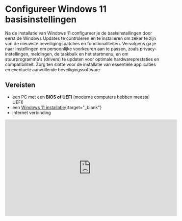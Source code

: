 # Configureer Windows 11 basisinstellingen

Na de installatie van Windows 11 configureer je de basisinstellingen door eerst de Windows Updates te controleren en te installeren om zeker te zijn van de nieuwste beveiligingspatches en functionaliteiten. Vervolgens ga je naar Instellingen om persoonlijke voorkeuren aan te passen, zoals privacy-instellingen, meldingen, de taakbalk en het startmenu, en om stuurprogramma's (drivers) te updaten voor optimale hardwareprestaties en compatibiliteit. Zorg ten slotte voor de installatie van essentiële applicaties en eventuele aanvullende beveiligingssoftware

## Vereisten
- een PC met een **BIOS of UEFI** (moderne computers hebben meestal UEFI)
- een [Windows 11 installatie](../../howtos/installeer-windows11/index.md){:target="_blank"}
- internet verbinding

<iframe width="560" height="315" src="https://www.youtube.com/embed/g0HqGEIRdMw?autoplay=0&loop=0&mute=0" title="YouTube video player" frameborder="0" allow="accelerometer; autoplay; clipboard-write; encrypted-media; gyroscope; picture-in-picture; web-share" referrerpolicy="strict-origin-when-cross-origin" allowfullscreen></iframe>